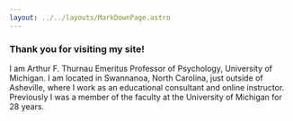 ```yaml
---
layout: ../../layouts/MarkDownPage.astro
---
```


### Thank you for visiting my site!

<p>I am Arthur F. Thurnau Emeritus Professor of Psychology, University of Michigan. I am located in Swannanoa, North Carolina, just outside of Asheville, where I work as an educational consultant and online instructor. Previously I was a member of the faculty at the University of Michigan for 28 years.</p>

    